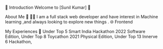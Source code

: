🚀 Introduction
Welcome to [Sunil Kumar] 🎉


About Me 🚀
👨‍💻 I am a full stack web developer and have interest in Machine learning ,and always looking to explore new things .
🌐 Frontend

My Experiences 🙌
Under Top 5 Smart India Hackathon 2022 Software Edition,
Under Top 8 Toycathon 2021 Physical Edition, 
Under Top 13 Innerve 6 Hackathon, 








